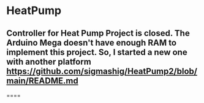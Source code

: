 # HeatPump
Controller for Heat Pump
Project is closed. The Arduino Mega doesn't have enough RAM to implement this project. So, I started a new one with another platform https://github.com/sigmashig/HeatPump2/blob/main/README.md
----
====
